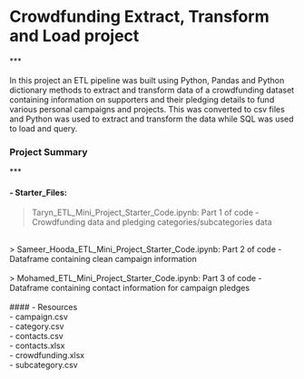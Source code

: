 # Crowdfunding Extract, Transform and Load project
***<br>
<br>
In this project an ETL pipeline was built using Python, Pandas and Python dictionary methods to extract and transform data of a crowdfunding dataset containing information on supporters and their pledging details to fund various personal campaigns and projects. This was converted to csv files and Python was used to extract and transform the data while SQL was used to load and query.
<br>
### Project Summary
***<br>
#### - Starter_Files:
> Taryn_ETL_Mini_Project_Starter_Code.ipynb: Part 1 of code - Crowdfunding data and pledging categories/subcategories data<br>
<br>
> Sameer_Hooda_ETL_Mini_Project_Starter_Code.ipynb: Part 2 of code - Dataframe containing clean campaign information<br>
<br>
> Mohamed_ETL_Mini_Project_Starter_Code.ipynb: Part 3 of code - Dataframe containing contact information for campaign pledges<br>
<br>
#### - Resources<br>
- campaign.csv
<br>
- category.csv
<br>
- contacts.csv
<br>
- contacts.xlsx
<br>
- crowdfunding.xlsx
<br>
- subcategory.csv
